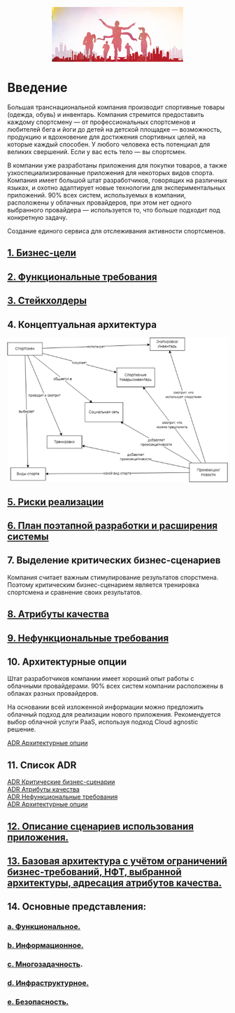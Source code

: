 <p align="center">
<img src="/docs/img/Running.png" width="300" alt="Sportsmens" />
</p>

# Введение

Большая транснациональной компания производит спортивные товары (одежда, обувь) и инвентарь. Компания стремится предоставить каждому спортсмену — от профессиональных спортсменов и любителей бега и йоги до детей на детской площадке — возможность, продукцию и вдохновение для достижения спортивных целей, на которые каждый способен. У любого человека есть потенциал для великих свершений. Если у вас есть тело — вы спортсмен.

В компании уже разработаны приложения для покупки товаров, а также узкоспециализированные приложения для некоторых видов спорта. Компания имеет большой штат разработчиков, говорящих на различных языках, и охотно адаптирует новые технологии для экспериментальных приложений. 90% всех систем, используемых в компании, расположены у облачных провайдеров, при этом нет одного выбранного провайдера — используется то, что больше подходит под конкретную задачу.

Создание единого сервиса для отслеживания активности спортсменов.

## [1. Бизнес-цели](/docs/business_goals.md)

## [2. Функциональные требования](/docs/Functional_specification.md)

## [3. Стейкхолдеры](/docs/stakeholders.md)

## 4. Концептуальная архитектура

[![Сonceptual architecture](/docs/img/conceptual_architecture.png)](/docs/img/conceptual_architecture.png)

## [5. Риски реализации](/docs/implementation_risks.md)


## [6. План поэтапной разработки и расширения системы](/docs/implementation_plan.md)

## 7. Выделение критических бизнес-сценариев

Компания считает важным стимулирование результатов спорстмена. Поэтому критическим бизнес-сценарием является тренировка спортсмена и сравнение своих результатов.

## [8. Атрибуты качества](/docs/quality_attributes.md)

## [9. Нефункциональные требования](/docs/NFR.md)

## 10. Архитектурные опции

Штат разработчиков компании имеет хороший опыт работы с облачными провайдерами. 90% всех систем компании расположены в облаках разных провайдеров.

На основании всей изложенной информации можно предложить облачный подход для реализации нового приложения. Рекомендуется выбор облачной услуги PaaS, используя подход Cloud agnostic решение.

[ADR Архитектурные опции](/docs/ADR/004_architectural_options.md)

## 11. Список ADR

[ADR Критические бизнес-сценарии](/docs/adr/001_critical_business_scenario.md)  
[ADR Атрибуты качества](/docs/adr/002_quality_attributes.md)  
[ADR Нефункциональные требования](/docs/adr/003_NFR.md)  
[ADR Архитектурные опции](/docs/adr/004_architectural_options.md)

## [12.	Описание сценариев использования приложения. ](/docs/usage_scenarios.md)

## [13.	Базовая архитектура с учётом ограничений бизнес-требований, НФТ, выбранной архитектуры, адресация атрибутов качества.](/docs/img/SkillBox_dip_basic.png)

## 14.	Основные представления: 

### [a.	Функциональное.](/docs/img/SkillBox_dip_vw_func.png)

### [b.	Информационное.](/docs/img/SkillBox_dip_vw_info.png)

### [c.	Многозадачность](/docs/img/SkillBox_dip_vw_concu.png).

### [d.	Инфраструктурное.](/docs/img/SkillBox_dip_vw_infra.png)

### [e.	Безопасность.](/docs/img/SkillBox_dip_vw_secur.png) 


